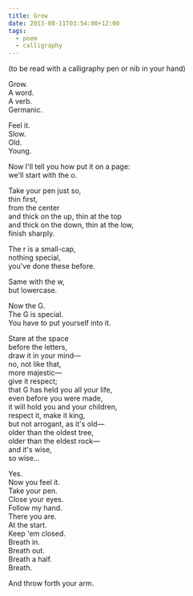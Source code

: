 ```yaml
---
title: Grow
date: 2013-08-11T03:54:00+12:00
tags:
  - poem
  - calligraphy
---
```


(to be read with a calligraphy pen or nib in your hand)

Grow.  
A word.  
A verb.  
Germanic.  

Feel it.  
Slow.  
Old.  
Young.  

Now I'll tell you how put it on a page:  
we'll start with the o.  

Take your pen just so,  
thin first,  
from the center  
and thick on the up, thin at the top  
and thick on the down, thin at the low,  
finish sharply.  

The r is a small-cap,  
nothing special,  
you've done these before.  

Same with the w,  
but lowercase.  

Now the G.  
The G is special.  
You have to put yourself into it.  

Stare at the space  
before the letters,  
draw it in your mind—  
no, not like that,  
more majestic—  
give it respect;  
that G has held you all your life,  
even before you were made,  
it will hold you and your children,  
respect it, make it king,  
but not arrogant, as it's old—  
older than the oldest tree,  
older than the eldest rock—  
and it's wise,  
so wise…  

Yes.  
Now you feel it.  
Take your pen.  
Close your eyes.  
Follow my hand.  
There you are.  
At the start.  
Keep 'em closed.  
Breath in.  
Breath out.  
Breath a half.  
Breath.  

And throw forth your arm.
